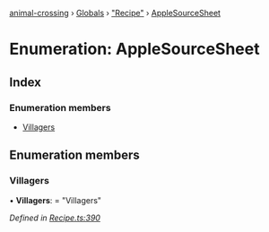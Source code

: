 [animal-crossing](../README.md) › [Globals](../globals.md) › ["Recipe"](../modules/_recipe_.md) › [AppleSourceSheet](_recipe_.applesourcesheet.md)

# Enumeration: AppleSourceSheet

## Index

### Enumeration members

* [Villagers](_recipe_.applesourcesheet.md#villagers)

## Enumeration members

###  Villagers

• **Villagers**: = "Villagers"

*Defined in [Recipe.ts:390](https://github.com/Norviah/animal-crossing/blob/2c80bbc/module/types/Recipe.ts#L390)*
